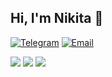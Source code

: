 ## Hi, I'm Nikita 👋

[![](https://img.shields.io/badge/-korevo-blue?logo=telegram&logoColor=white&style=flat 'Telegram')](https://t.me/korevo)
[![](https://img.shields.io/badge/-nikita.korevo@gmail.com-cb3a2e?logo=gmail&logoColor=white&style=flat 'Email')](mailto:nikita.korevo@gmail.com)

[![](https://img.shields.io/badge/-linkedin.com-0a66c2?logoColor=white&style=flat)](https://www.linkedin.com/in/korevo)
[![](https://img.shields.io/badge/-hh.ru-d6001c?logoColor=white&style=flat)](https://hh.ru/resume/8e4bcee2ff08f42e520039ed1f73734b657169)
[![](https://img.shields.io/badge/-rabota.by-d6001c?logoColor=white&style=flat)](https://rabota.by/resume/8e4bcee2ff08f42e520039ed1f73734b657169)
